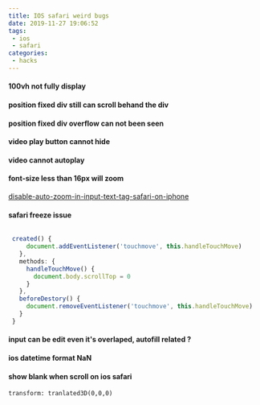```yaml
---
title: IOS safari weird bugs
date: 2019-11-27 19:06:52
tags:
 - ios
 - safari
categories:
 - hacks 
---
```

#### 100vh not fully display


#### position fixed div still can scroll behand the div

#### position fixed div overflow can not been seen
<!-- more -->

#### video play button cannot hide


#### video cannot autoplay



#### font-size less than 16px will zoom 
[disable-auto-zoom-in-input-text-tag-safari-on-iphone](https://stackoverflow.com/questions/2989263/disable-auto-zoom-in-input-text-tag-safari-on-iphone)



#### safari freeze issue

```js

 created() {
     document.addEventListener('touchmove', this.handleTouchMove)
   },
   methods: {
     handleTouchMove() {
       document.body.scrollTop = 0
     }
   },
   beforeDestory() {
     document.removeEventListener('touchmove', this.handleTouchMove)
   }
 }


```


#### input can be edit even it's overlaped, autofill related ?




#### ios datetime format NaN




#### show blank when scroll on ios safari

```less
transform: tranlated3D(0,0,0)
```